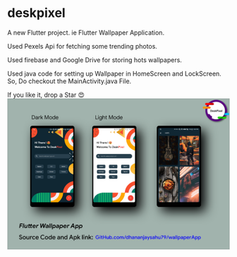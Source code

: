 # deskpixel

A new Flutter project. ie Flutter Wallpaper Application.

Used Pexels Api for fetching some trending photos.

Used firebase and Google Drive for storing hots wallpapers.

Used java code for setting up Wallpaper in HomeScreen and LockScreen. So, Do checkout the MainActivity.java File.

If you like it, drop a Star 😍
![](ScreenShots/ss.png)

